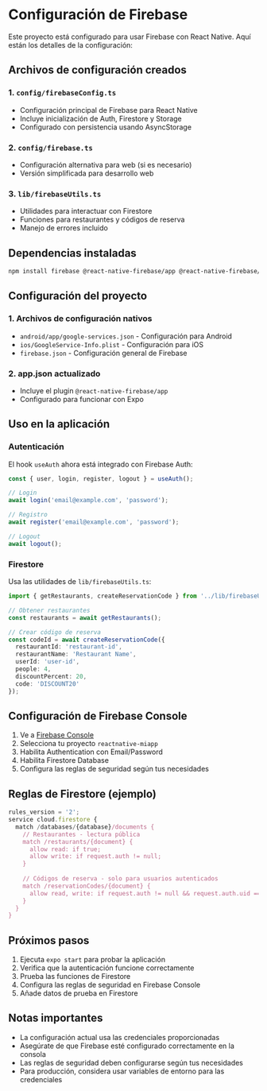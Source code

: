 # Configuración de Firebase

Este proyecto está configurado para usar Firebase con React Native. Aquí están los detalles de la configuración:

## Archivos de configuración creados

### 1. `config/firebaseConfig.ts`
- Configuración principal de Firebase para React Native
- Incluye inicialización de Auth, Firestore y Storage
- Configurado con persistencia usando AsyncStorage

### 2. `config/firebase.ts`
- Configuración alternativa para web (si es necesario)
- Versión simplificada para desarrollo web

### 3. `lib/firebaseUtils.ts`
- Utilidades para interactuar con Firestore
- Funciones para restaurantes y códigos de reserva
- Manejo de errores incluido

## Dependencias instaladas

```bash
npm install firebase @react-native-firebase/app @react-native-firebase/auth @react-native-firebase/firestore @react-native-async-storage/async-storage
```

## Configuración del proyecto

### 1. Archivos de configuración nativos
- `android/app/google-services.json` - Configuración para Android
- `ios/GoogleService-Info.plist` - Configuración para iOS
- `firebase.json` - Configuración general de Firebase

### 2. app.json actualizado
- Incluye el plugin `@react-native-firebase/app`
- Configurado para funcionar con Expo

## Uso en la aplicación

### Autenticación
El hook `useAuth` ahora está integrado con Firebase Auth:

```typescript
const { user, login, register, logout } = useAuth();

// Login
await login('email@example.com', 'password');

// Registro
await register('email@example.com', 'password');

// Logout
await logout();
```

### Firestore
Usa las utilidades de `lib/firebaseUtils.ts`:

```typescript
import { getRestaurants, createReservationCode } from '../lib/firebaseUtils';

// Obtener restaurantes
const restaurants = await getRestaurants();

// Crear código de reserva
const codeId = await createReservationCode({
  restaurantId: 'restaurant-id',
  restaurantName: 'Restaurant Name',
  userId: 'user-id',
  people: 4,
  discountPercent: 20,
  code: 'DISCOUNT20'
});
```

## Configuración de Firebase Console

1. Ve a [Firebase Console](https://console.firebase.google.com/)
2. Selecciona tu proyecto `reactnative-miapp`
3. Habilita Authentication con Email/Password
4. Habilita Firestore Database
5. Configura las reglas de seguridad según tus necesidades

## Reglas de Firestore (ejemplo)

```javascript
rules_version = '2';
service cloud.firestore {
  match /databases/{database}/documents {
    // Restaurantes - lectura pública
    match /restaurants/{document} {
      allow read: if true;
      allow write: if request.auth != null;
    }
    
    // Códigos de reserva - solo para usuarios autenticados
    match /reservationCodes/{document} {
      allow read, write: if request.auth != null && request.auth.uid == resource.data.userId;
    }
  }
}
```

## Próximos pasos

1. Ejecuta `expo start` para probar la aplicación
2. Verifica que la autenticación funcione correctamente
3. Prueba las funciones de Firestore
4. Configura las reglas de seguridad en Firebase Console
5. Añade datos de prueba en Firestore

## Notas importantes

- La configuración actual usa las credenciales proporcionadas
- Asegúrate de que Firebase esté configurado correctamente en la consola
- Las reglas de seguridad deben configurarse según tus necesidades
- Para producción, considera usar variables de entorno para las credenciales

